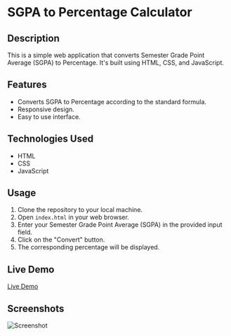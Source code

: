 # SGPA to Percentage Calculator

## Description
This is a simple web application that converts Semester Grade Point Average (SGPA) to Percentage. It's built using HTML, CSS, and JavaScript.

## Features
- Converts SGPA to Percentage according to the standard formula.
- Responsive design.
- Easy to use interface.

## Technologies Used
- HTML
- CSS
- JavaScript

## Usage
1. Clone the repository to your local machine.
2. Open `index.html` in your web browser.
3. Enter your Semester Grade Point Average (SGPA) in the provided input field.
4. Click on the "Convert" button.
5. The corresponding percentage will be displayed.

## Live  Demo
[Live Demo]() 

## Screenshots
![Screenshot](./Img/SGPA%20convert.jpeg.png)


